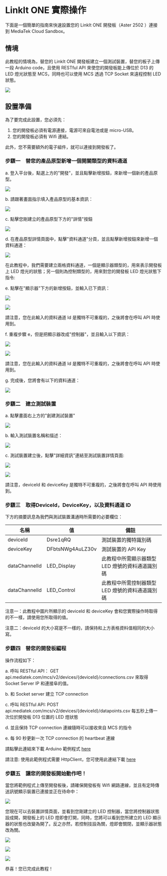 # LinkIt ONE 實際操作

下面是一個簡單的指南來快速設置您的 LinkIt ONE 開發板（Aster 2502 ）連接到 MediaTek Cloud Sandbox。

## 情境

此教程的情境為，替您的 LinkIt ONE 開發板建立一個測試裝置，替您的板子上傳一段 Arduino code，且使用 RESTful API 來使您的開發板能上傳位於 D13 的 LED 燈光狀態至 MCS，同時也可以使用 MCS 透過 TCP Socket 來遠程控制 LED 狀態。



![](../images/Linkit_ONE/img_linkitone_01.png)


## 設置準備

為了要完成此設置，您必須先：

1. 您的開發板必須有電源連接，電源可來自電池或是 micro-USB。
2. 您的開發板必須有 Wifi 連結。


此外，您不需要額外的電子組件，就可以連接到開發板了。


### 步驟一　替您的產品原型新增一個開關類型的資料通道

a. 登入平台後，點選上方的"開發"，並且點擊新增按鈕，來新增一個新的產品原型。


![](../images/Linkit_ONE/img_linkitone_02.png)

b. 請跟著畫面指示填入產品原型的基本資訊：

![](../images/Linkit_ONE/img_linkitone_03.png)

c. 點擊您剛建立的產品原型下方的"詳情"按鈕

![](../images/Linkit_ONE/img_linkitone_04.png)

d. 在產品原型詳情頁面中，點擊"資料通道"分頁，並且點擊新增按鈕來新增一個資料通道：

![](../images/Linkit_ONE/img_linkitone_05.png)

在此教程中，我們需要建立兩格資料通道，一個是顯示器類型的，用來表示開發板上 LED 燈光的狀態；另一個則為控制類型的，用來對您的開發板 LED 燈光狀態下指令:


e. 點擊在"顯示器"下方的新增按鈕，並輸入已下資訊：

![](../images/Linkit_ONE/img_linkitone_06.png)

![](../images/Linkit_ONE/img_linkitone_07.png)

請注意，您在此輸入的資料通道 Id 是獨特不可重複的，之後將會在呼叫 API 時使用到。

f. 重複步驟 e，但是把顯示器改成"控制器"，並且輸入以下資訊：

![](../images/Linkit_ONE/img_linkitone_08.png)

![](../images/Linkit_ONE/img_linkitone_09.png)

請注意，您在此輸入的資料通道 Id 是獨特不可重複的，之後將會在呼叫 API 時使用到。

g. 完成後，您將會有以下的資料通道：

![](../images/Linkit_ONE/img_linkitone_10.png)

### 步驟二　建立測試裝置

a. 點擊畫面右上方的"創建測試裝置"

![](../images/Linkit_ONE/img_linkitone_11.png)

b. 輸入測試裝置名稱和描述：

![](../images/Linkit_ONE/img_linkitone_12.png)

c. 測試裝置建立後，點擊"詳細資訊"連結至測試裝置詳情頁面:

![](../images/Linkit_ONE/img_linkitone_13.png)


![](../images/Linkit_ONE/img_linkitone_14.png)

請注意，deviceId 和 deviceKey 是獨特不可重複的，之後將會在呼叫 API 時使用到。

### 步驟三　取得DeviceId，DeviceKey，以及資料通道 ID

下方的摘要訊息為我們與測試裝置溝通時所需要的必要欄位：

| 名稱 | 值 | 備註 |
| -- | -- | -- |
| deviceId | Dsre1qRQ | 測試裝置的獨特識別碼 |
| deviceKey | DFbtsNWg4AuLZ30v  | 測試裝置的 API Key |
| dataChannelId | LED_Display | 此教程中所需顯示器類型 LED 燈號的資料通道識別碼 |
| dataChannelId | LED_Control | 此教程中所需控制器類型 LED 燈號的資料通道識別碼 |

注意一：此教程中圖片所顯示的 deviceId 和 deviceKey 會和您實際操作時取得的不一樣，請使用您所取得的值。

注意二：deviceId 的大小寫是不一樣的，請保持和上方表格資料值相同的大小寫。


### 步驟四　替您的開發板編程

操作流程如下：


a. 呼叫 RESTful API：
GET api.mediatek.com/mcs/v2/devices/{deviceId}/connections.csv
來取得 Socket Server IP 和連接阜的值。

b. 和 Socket server 建立 TCP connection

c. 呼叫 RESTful API:
POST api.mediatek.com/mcs/v2/devices/{deviceId}/datapoints.csv
每五秒上傳一次位於開發板 D13 位置的 LED 燈狀態

d. 並且保持 TCP connection 連線隨時可以接收來自 MCS 的指令

e. 每 90 秒更新一次 TCP connection 的 heartbeat 連線

請點擊此連結來下載 Arduino 範例程式 [here](https://raw.githubusercontent.com/Mediatek-Cloud/MCS/master/source_code/linkit_sample_ino.ino)

請注意:
使用此範例程式需要 HttpClient，您可使用此連結下載
[here](https://github.com/amcewen/HttpClient/releases)

### 步驟五　讓您的開發板開始動作吧！

當您將範例程式上傳至開發板後，請確保開發板有 Wifi 網路連線，並且有定時傳送訊號顯示裝置已連接並正在待命中：

![](../images/Linkit_ONE/img_linkitone_15.JPG)

您現在可以去裝置詳情頁面，並看到您剛建立的 LED 控制器，當您將控制器狀態設成開，開發板上的 LED 燈即會打開，同時，您將可以看到您所建立的 LED 顯示器的狀態也改變為開了。反之亦然，若控制技設為關，燈即會關閉，並顯示器狀態改為關。


![](../images/Linkit_ONE/img_linkitone_16.png)

![](../images/Linkit_ONE/img_linkitone_17.png)

![](../images/Linkit_ONE/img_linkitone_18.JPG)

恭喜！您已完成此教程！








